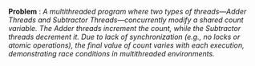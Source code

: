 **Problem** : _A multithreaded program where two types of threads—Adder Threads and Subtractor Threads—concurrently modify a shared count variable. The Adder threads increment the count, while the Subtractor threads decrement it. Due to lack of synchronization (e.g., no locks or atomic operations), the final value of count varies with each execution, demonstrating race conditions in multithreaded environments._
